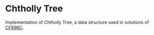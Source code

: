 # Chtholly Tree

Implementation of Chtholly Tree, a data structure used in solutions of
[CF896C](https://codeforces.com/problemset/problem/896/C).
